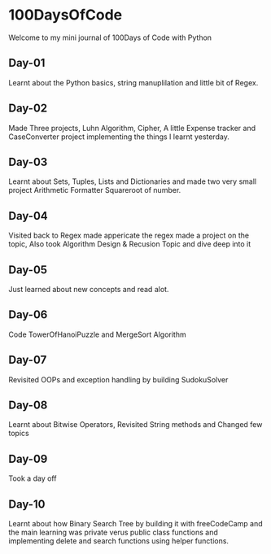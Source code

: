 # 100DaysOfCode
Welcome to my mini journal of 100Days of Code with Python
## Day-01
Learnt about the Python basics, string manuplilation and little bit of Regex.
## Day-02 
Made Three projects, Luhn Algorithm, Cipher, A little Expense tracker and CaseConverter project implementing the things I learnt yesterday.
## Day-03
Learnt about Sets, Tuples, Lists and Dictionaries and made two very small project Arithmetic Formatter Squareroot of number.
## Day-04
Visited back to Regex made appericate the regex made a project on the topic, Also took Algorithm Design & Recusion Topic and dive deep into it
## Day-05
Just learned about new concepts and read alot.
## Day-06
Code TowerOfHanoiPuzzle and MergeSort Algorithm
## Day-07
Revisited OOPs and exception handling by building SudokuSolver
## Day-08
Learnt about Bitwise Operators, Revisited String methods and Changed few topics
## Day-09 
Took a day off
## Day-10
Learnt about how Binary Search Tree by building it with freeCodeCamp and the main learning was private verus public class functions and implementing delete and search functions using helper functions.
